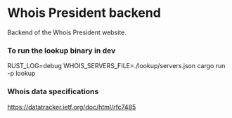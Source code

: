 # Whois President backend
Backend of the Whois President website.

### To run the lookup binary in dev
RUST_LOG=debug WHOIS_SERVERS_FILE=./lookup/servers.json cargo run -p lookup

### Whois data specifications
https://datatracker.ietf.org/doc/html/rfc7485